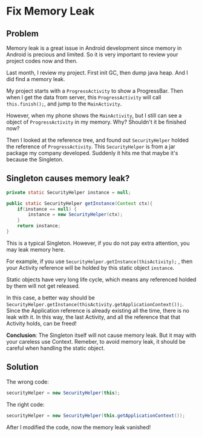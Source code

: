 # Fix Memory Leak


## Problem
Memory leak is a great issue in Android development since memory in Android is precious and limited. So it is very important to review your project codes now and then. 

Last month, I review my project. First init GC, then dump java heap. And I did find a memory leak.  

My project starts with a ```ProgressActivity``` to show a ProgressBar.  Then when I get the data from server, this ```ProgressActivity``` will call ```this.finish();```, and jump to the ```MainActivity```. 

However, when my phone shows the ```MainActivity```, but I still can see a object of ```ProgressActivity``` in my memory. Why? Shouldn't it be finished now?

Then I looked at the reference tree, and found out ```SecurityHelper``` holded the reference of ```ProgressActivity```.   This  ```SecurityHelper``` is from a jar package my company developed. Suddenly it hits me that maybe it's because the Singleton. 

## Singleton causes memory leak?

```java
private static SecurityHelper instance = null;

public static SecurityHelper getInstance(Context ctx){
	if(instance == null) {
		instance = new SecurityHelper(ctx);
	}
	return instance;
}
```

This is a typical Singleton.  However, if you do not pay extra attention, you may leak memory here. 

For example, if you use ``` SecurityHelper.getInstance(thisActivity); ``` , then your Activity reference will be holded by this static object ```instance```. 

Static objects have very long life cycle, which means any referenced holded by them will not get released. 

In this case, a better way should be ``` SecurityHelper.getInstance(thisActivity.getApplicationContext()); ```.  Since the Application reference is already existing all the time, there is no leak with it. In this way, the last Activity, and all the reference that that Activity holds, can be freed!


**Conclusion**: The Singleton itself will not cause memory leak. But it may with your careless use Context.  Remeber, to avoid memory leak, it should be careful when handling the static object. 


## Solution
The wrong code:

```java
securityHelper = new SecurityHelper(this);
```

The right code:

```java
securityHelper = new SecurityHelper(this.getApplicationContext());
```

After I modified the code, now the memory leak vanished!